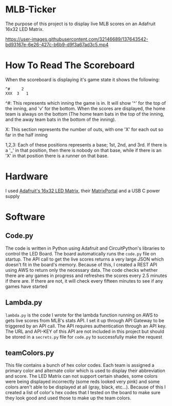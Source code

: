 # MLB-Ticker
The purpose of this project is to display live MLB scores on an Adafruit 16x32 LED Matrix.

https://user-images.githubusercontent.com/32146689/137643542-bd93167e-6e26-427c-b6b9-d9f3a67ad3c5.mp4

# How To Read The Scoreboard
When the scoreboard is displaying it's game state it shows the following:

```
^#     2
XXX  3   1
```

^#: This represents which inning the game is in. It will show '^' for the top of the inning, and 'v' for the bottom. When the scores are displayed, the home team is always on the bottom (The home team bats in the top of the inning, and the away team bats in the bottom of the inning).

X: This section represents the number of outs, with one 'X' for each out so far in the half inning

1,2,3: Each of these positions represents a base; 1st, 2nd, and 3rd. If there is a '_' in that position, then there is nobody on that base, while if there is an 'X' in that position there is a runner on that base.



# Hardware
I used [Adafruit's 16x32 LED Matrix](https://www.adafruit.com/product/420), their [MatrixPortal](https://www.adafruit.com/product/4745) and a USB C power supply

# Software

## Code.py
The code is written in Python using Adafruit and CircuitPython's libraries to control the LED Board. The board automatically runs the `code.py` file on startup. The API call to get the live scores returns a very large JSON which doesn't fit in the board's memory. Because of this, I created a REST API using AWS to return only the necessary data. The code checks whether there are any games in progress and refreshes the scores every 2.5 minutes if there are. If there are not, it will check every fifteen minutes to see if any games have started

## Lambda.py
`lambda.py` is the code I wrote for the lambda function running on AWS to gets live scores from MLB's stats API. I set it up through API Gateway to be triggered by an API call. The API requires authentication through an API key. The URL and API-KEY of this API are not included in this project but should be stored in a `secrets.py` file for `code.py` to successfully make the request

## teamColors.py
This file contains a bunch of hex color codes. Each team is assigned a primary color and alternate color which is used to display their abbreviation and score. The LED Matrix can not support certain shades, some colors were being displayed incorrectly (some reds looked very pink) and some colors aren't able to be displayed at all (gray, black, etc...). Because of this I created a list of color's hex codes that I tested on the board to make sure they look good and used those to make up the team colors.
